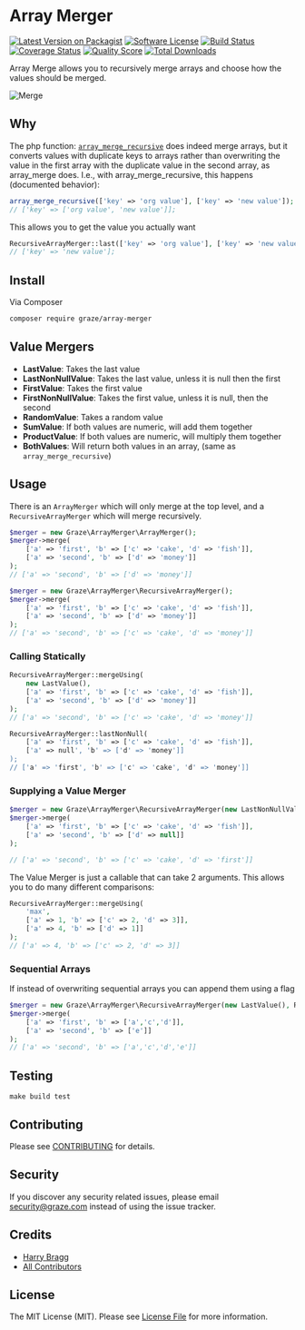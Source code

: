 # Array Merger

[![Latest Version on Packagist](https://img.shields.io/packagist/v/graze/array-merger.svg?style=flat-square)](https://packagist.org/packages/graze/array-merger)
[![Software License](https://img.shields.io/badge/license-MIT-brightgreen.svg?style=flat-square)](LICENSE.md)
[![Build Status](https://img.shields.io/travis/graze/array-merger/master.svg?style=flat-square)](https://travis-ci.org/graze/array-merger)
[![Coverage Status](https://img.shields.io/scrutinizer/coverage/g/graze/array-merger.svg?style=flat-square)](https://scrutinizer-ci.com/g/graze/array-merger/code-structure)
[![Quality Score](https://img.shields.io/scrutinizer/g/graze/array-merger.svg?style=flat-square)](https://scrutinizer-ci.com/g/graze/array-merger)
[![Total Downloads](https://img.shields.io/packagist/dt/graze/array-merger.svg?style=flat-square)](https://packagist.org/packages/graze/array-merger)

Array Merge allows you to recursively merge arrays and choose how the values should be merged.

![Merge](https://media.giphy.com/media/cnEXDpXvkZ7lm/giphy.gif)

## Why

The php function: [`array_merge_recursive`](http://php.net/manual/en/function.array-merge-recursive.php)
does indeed merge arrays, but it converts values with duplicate keys to arrays rather than overwriting the value in
the first array with the duplicate value in the second array, as array_merge does. I.e., with array_merge_recursive,
this happens (documented behavior):

```php
array_merge_recursive(['key' => 'org value'], ['key' => 'new value']);
// ['key' => ['org value', 'new value']];
```

This allows you to get the value you actually want

```php
RecursiveArrayMerger::last(['key' => 'org value'], ['key' => 'new value']);
// ['key' => 'new value'];
```

## Install

Via Composer

```bash
composer require graze/array-merger
```

## Value Mergers

- **LastValue**: Takes the last value
- **LastNonNullValue**: Takes the last value, unless it is null then the first
- **FirstValue**: Takes the first value
- **FirstNonNullValue**: Takes the first value, unless it is null, then the second
- **RandomValue**: Takes a random value
- **SumValue**: If both values are numeric, will add them together
- **ProductValue**: If both values are numeric, will multiply them together
- **BothValues**: Will return both values in an array, (same as `array_merge_recursive`)

## Usage

There is an `ArrayMerger` which will only merge at the top level, and a `RecursiveArrayMerger` which will merge
recursively.

```php
$merger = new Graze\ArrayMerger\ArrayMerger();
$merger->merge(
    ['a' => 'first', 'b' => ['c' => 'cake', 'd' => 'fish']],
    ['a' => 'second', 'b' => ['d' => 'money']]
);
// ['a' => 'second', 'b' => ['d' => 'money']]

$merger = new Graze\ArrayMerger\RecursiveArrayMerger();
$merger->merge(
    ['a' => 'first', 'b' => ['c' => 'cake', 'd' => 'fish']],
    ['a' => 'second', 'b' => ['d' => 'money']]
);
// ['a' => 'second', 'b' => ['c' => 'cake', 'd' => 'money']]
```

### Calling Statically

```php
RecursiveArrayMerger::mergeUsing(
    new LastValue(),
    ['a' => 'first', 'b' => ['c' => 'cake', 'd' => 'fish']],
    ['a' => 'second', 'b' => ['d' => 'money']]
);
// ['a' => 'second', 'b' => ['c' => 'cake', 'd' => 'money']]

RecursiveArrayMerger::lastNonNull(
    ['a' => 'first', 'b' => ['c' => 'cake', 'd' => 'fish']],
    ['a' => null', 'b' => ['d' => 'money']]
);
// ['a' => 'first', 'b' => ['c' => 'cake', 'd' => 'money']]
```

### Supplying a Value Merger

```php
$merger = new Graze\ArrayMerger\RecursiveArrayMerger(new LastNonNullValue());
$merger->merge(
    ['a' => 'first', 'b' => ['c' => 'cake', 'd' => 'fish']],
    ['a' => 'second', 'b' => ['d' => null]]
);

// ['a' => 'second', 'b' => ['c' => 'cake', 'd' => 'first']]
```

The Value Merger is just a callable that can take 2 arguments. This allows you to do many different comparisons:

```php
RecursiveArrayMerger::mergeUsing(
    'max',
    ['a' => 1, 'b' => ['c' => 2, 'd' => 3]],
    ['a' => 4, 'b' => ['d' => 1]]
);
// ['a' => 4, 'b' => ['c' => 2, 'd' => 3]]
```

### Sequential Arrays

If instead of overwriting sequential arrays you can append them using a flag

```php
$merger = new Graze\ArrayMerger\RecursiveArrayMerger(new LastValue(), RecursiveArrayMerger::FLAG_APPEND_VALUE_ARRAY);
$merger->merge(
    ['a' => 'first', 'b' => ['a','c','d']],
    ['a' => 'second', 'b' => ['e']]
);
// ['a' => 'second', 'b' => ['a','c','d','e']]
```

## Testing

```shell
make build test
```

## Contributing

Please see [CONTRIBUTING](CONTRIBUTING.md) for details.

## Security

If you discover any security related issues, please email security@graze.com instead of using the issue tracker.

## Credits

- [Harry Bragg](https://github.com/h-bragg)
- [All Contributors](../../contributors)

## License

The MIT License (MIT). Please see [License File](LICENSE) for more information.
